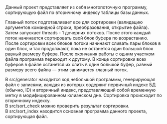 Данный проект представляет из себя многопоточную программу, сортирующую файл по вторичному индексу таблицы базы данных.

Главный поток подготавливает все для сортировки (валидацию аргументов командной строки, преобразования, открытие файла). Затем запускает threads - 1 дочерних потоков. После этого каждый поток начинается сортировать свой блок буфера по возрастанию.
После сортировки всех блоков потоки начинают сливать пары блоков в один блок, и так продолжают, пока не останется один большой блок равный размеру буфера. После окончания работы с одним участком файла программа переходит к другому.
В конце сортировки всех буферов в файле останется их слить в один большой буфер, равный размеру всего файла — этим занимается главный поток.

В src/generator находится код небольшой программы, генерирующая файл с записями, каждая из которых содержит первичный индекс БД (обычно, ID) и вторичный индекс, представляющий собой временную метку в модифицированном юлианском дне. Сортировка происходит по вторичному индексу.  
В src/sort_check можно проверить результат сортировки.  
В src/sort_index находится основная программа данного проекта, сортирующая файл.  
